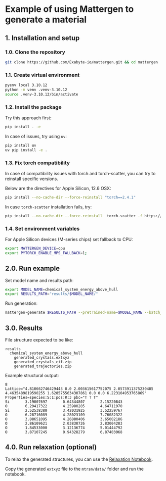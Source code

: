 # Example of using Mattergen to generate a material

## 1. Installation and setup

### 1.0. Clone the repository

```bash
git clone https://github.com/Exabyte-io/mattergen.git && cd mattergen
```

### 1.1. Create virtual environment

```bash
pyenv local 3.10.12
python -m venv .venv-3.10.12
source .venv-3.10.12/bin/activate
```

### 1.2. Install the package

Try this approach first:

```bash
pip install . -e
```

In case of issues, try using `uv`:

```bash
pip install uv
uv pip install -e .
```

### 1.3. Fix torch compatibility

In case of compatibility issues with torch and torch-scatter, you can try to reinstall specific versions.

Below are the directives for Apple Silicon, 12.6 OSX:

```bash
pip install --no-cache-dir --force-reinstall "torch==2.4.1"
```

In case `torch-scatter` installation fails, try:
```bash
pip install --no-cache-dir --force-reinstall  torch-scatter -f https://data.pyg.org/whl/torch-2.4.1.html
```

### 1.4. Set environment variables

For Apple Silicon devices (M-series chips) set fallback to CPU:
```bash
export MATTERGEN_DEVICE=cpu
export PYTORCH_ENABLE_MPS_FALLBACK=1;
```

## 2.0. Run example

Set model name and results path:
```bash
export MODEL_NAME=chemical_system_energy_above_hull
export RESULTS_PATH="results/$MODEL_NAME/"
```

Run generation:
```bash
mattergen-generate $RESULTS_PATH --pretrained-name=$MODEL_NAME --batch_size=1 --properties_to_condition_on="{'chemical_system': 'Si-O'}" --diffusion_guidance_factor=2.0
```

## 3.0. Results

File structure expected to be like:
```
results
  chemical_system_energy_above_hull
    generated_crystals.extxyz
    generated_crystals_cif.zip
    generated_trajectories.zip
```

Example structural output:
```
8
Lattice="4.810662746429443 0.0 2.003615617752075 2.0573911375230405 4.4635489819590255 1.6285755634307861 0.0 0.0 6.223104953765869" Properties=species:S:1:pos:R:3 pbc="T T T"
Si       3.19007697       0.64344807       2.15220843
O        6.29417322       4.25980285       4.64711970
Si       2.52538380       3.42031925       3.52259767
O        6.28716089       4.28023109       7.76082322
O        3.88651095       4.26880406       3.65002186
O        2.86109621       2.03830726       2.83004283
O        1.84533000       3.12136774       5.01444792
O        3.87107245       0.94328279       6.87403968
```

## 4.0. Run relaxation (optional)

To relax the generated structures, you can use the [Relaxation Notebook](../mtrsm/relax_generated_material.ipynb).

Copy the generated `extxyz` file to the `mtrsm/data/` folder and run the notebook.
